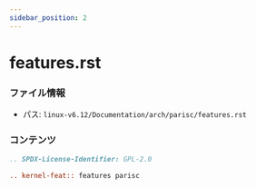 ```yaml
---
sidebar_position: 2
---
```

# features.rst

### ファイル情報

- パス: `linux-v6.12/Documentation/arch/parisc/features.rst`

### コンテンツ

```rst
.. SPDX-License-Identifier: GPL-2.0

.. kernel-feat:: features parisc

```

